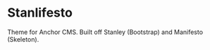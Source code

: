 Stanlifesto
===========

Theme for Anchor CMS. Built off Stanley (Bootstrap) and Manifesto (Skeleton).
